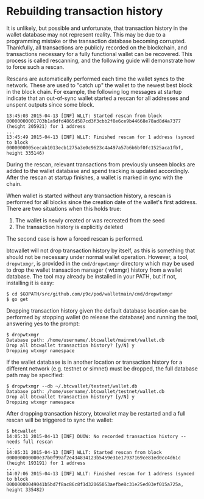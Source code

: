 # Rebuilding transaction history

It is unlikely, but possible and unfortunate, that transaction history in the wallet database may not represent reality.
This may be due to a programming mistake or the transaction database becoming corrupted. Thankfully, all transactions
are publicly recorded on the blockchain, and transactions necessary for a fully functional wallet can be recovered. This
process is called rescanning, and the following guide will demonstrate how to force such a rescan.

Rescans are automatically performed each time the wallet syncs to the network. These are used to "catch up" the wallet
to the newest best block in the block chain. For example, the following log messages at startup indicate that an
out-of-sync wallet started a rescan for all addresses and unspent outputs since some block.

```
13:45:03 2015-04-13 [INF] WLLT: Started rescan from block 00000000001703b1a9dfd4865d587cd3f3cbb2f8e6ce9b44668e78ad8d4a7377 (height 205921) for 1 address
...
13:45:49 2015-04-13 [INF] WLLT: Finished rescan for 1 address (synced to block 0000000005cecab1013ecb1275a3e0c9623c4a497a57b6b6bf0fc1525aca1fbf, height 335146)
```

During the rescan, relevant transactions from previously unseen blocks are added to the wallet database and spend
tracking is updated accordingly. After the rescan at startup finishes, a wallet is marked in sync with the chain.

When wallet is started without any transaction history, a rescan is performed for all blocks since the creation date of
the wallet's first address. There are two situations when this holds true:

1. The wallet is newly created or was recreated from the seed
2. The transaction history is explicitly deleted

The second case is how a forced rescan is performed.

btcwallet will not drop transaction history by itself, as this is something that should not be necessary under normal
wallet operation. However, a tool,
`dropwtxmgr`, is provided in the `cmd/dropwtxmgr` directory which may be used to drop the wallet transaction manager (
wtxmgr) history from a wallet database. The tool may already be installed in your PATH, but if not, installing it is
easy:

```
$ cd $GOPATH/src/github.com/p9c/pod/walletmain/cmd/dropwtxmgr
$ go get
```

Dropping transaction history given the default database location can be performed by stopping wallet (to release the
database) and running the tool, answering yes to the prompt:

```
$ dropwtxmgr
Database path: /home/username/.btcwallet/mainnet/wallet.db
Drop all btcwallet transaction history? [y/N] y
Dropping wtxmgr namespace
```

If the wallet database is in another location or transaction history for a different network (e.g. testnet or simnet)
must be dropped, the full database path may be specified:

```
$ dropwtxmgr --db ~/.btcwallet/testnet/wallet.db
Database path: /home/username/.btcwallet/testnet/wallet.db
Drop all btcwallet transaction history? [y/N] y
Dropping wtxmgr namespace
```

After dropping transaction history, btcwallet may be restarted and a full rescan will be triggered to sync the wallet:

```
$ btcwallet
14:05:31 2015-04-13 [INF] DUOW: No recorded transaction history -- needs full rescan
...
14:05:31 2015-04-13 [INF] WLLT: Started rescan from block 000000000000e37b0f99af2e434834123b5459e31e17937169ce81ed0cc4d61c (height 193191) for 1 address
...
14:07:06 2015-04-13 [INF] WLLT: Finished rescan for 1 address (synced to block 00000000049041b5bd7f8ac86c8f1d32065053aefbe8c31e25ed03ef015a725a, height 335482)

```
